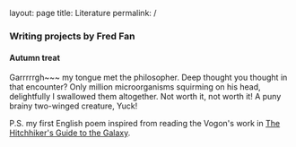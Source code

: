 layout: page
title: Literature
permalink: /

### Writing projects by Fred Fan

#### Autumn treat
Garrrrrgh~~~ my tongue met the philosopher.
Deep thought you thought in that encounter?
Only million microorganisms squirming on his head,
delightfully I swallowed them altogether.
Not worth it, not worth it!
A puny brainy two-winged creature,
Yuck!

P.S. my first English poem inspired from reading the Vogon's work in [The Hitchhiker's Guide to the Galaxy](https://en.wikipedia.org/wiki/The_Hitchhiker%27s_Guide_to_the_Galaxy).
